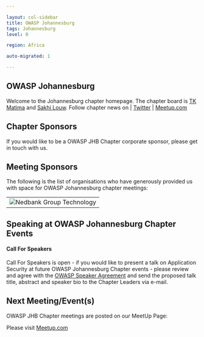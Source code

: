 ```yaml
---

layout: col-sidebar
title: OWASP Johannesburg
tags: Johannesburg
level: 0

region: Africa

auto-migrated: 1

---
```


OWASP Johannesburg
-------------
Welcome to the Johannesburg chapter homepage. The chapter board is <a href="mailto:tmatima@owasp.org">TK Matima</a> and <a href="mailto:sakhi.louw@owasp.org">Sakhi Louw</a>. Follow chapter news on | [Twitter](https://twitter.com/OWASP_JHB) | [Meetup.com](https://www.meetup.com/OWASP-Johannesburg-Chapter/)


Chapter Sponsors
----------------
If you would like to be a OWASP JHB Chapter corporate sponsor, please get in touch with us.


Meeting Sponsors
----------------
The following is the list of organisations who have generously provided us with space for OWASP Johannesburg chapter meetings:


<table cellpadding="10" cellspacing="0" border="0">
<tr>
<td>
<img src="assets/images/Nedbank.jpg" alt="Nedbank Group Technology"/>

</table>

Speaking at OWASP Johannesburg Chapter Events
---------------------------------------

#### Call For Speakers

Call For Speakers is open - if you would like to present a talk on Application Security at future OWASP Johannesburg Chapter events - please review and agree with the [OWASP Speaker Agreement](Speaker_Agreement "wikilink") and send the proposed talk title, abstract and speaker bio to the Chapter Leaders via e-mail.

Next Meeting/Event(s)
---------------------
OWASP JHB Chapter meetings are posted on our MeetUp Page:

Please visit [Meetup.com](https://www.meetup.com/OWASP-Johannesburg-Chapter/)



<!-- Standard Chapter Page Template
This is an example of a Project or Chapter page.
Please change these items to indicate the actual information you wish to present. In addition to this information, the 'front-matter' above the text should be modified to reflect your actual information.  An explanation of each of the front-matter items is below:

{front matter for this file}

```
- layout: This is the layout used by project and chapter pages.  You should leave this value as col-sidebar
- title: This is the title of your project or chapter page, usually the name.  For example, OWASP Zed Attack Proxy or OWASP Baltimore
- tags: This is a space-delimited list of tags you associate with your project or chapter.  If you are using tabs, at least one of these tags should be unique in order to be used in the tabs files (an example tab is included in this repo) 
- region: This is the region you are in according to our data
```

{copy for this file (index.md)}
Replace the text above the commented area with your information in the format below:
```
## Welcome
Include some information here about your chapter

## Participation
The Open Web Application Security Project (OWASP) is a nonprofit foundation that works to improve the security of software. All of our projects ,tools, documents, forums, and chapters are free and open to anyone interested in improving application security. 

Chapters are led by local leaders in accordance with the [Chapter Leader Handbook](/www-policy/rules-of-procedure/chapter-handbook). Financial contributions should only be made online using the authorized online donation button. To be a SPEAKER at ANY OWASP Chapter in the world simply review the [speaker agreement](/www-policy/speaker-agreement) and then contact the local chapter leader with details of what OWASP Project, independent research, or related software security topic you would like to present.

Everyone is welcome and encouraged to participate in our [Projects](/projects), [Local Chapters](/chapters), [Events](/events), [Online Groups](https://groups.google.com/a/owasp.com/){:target='_blank'}, and [Community Slack Channel](https://owasp.slack.com/){:target='_blank'}. We especially encourage diversity in all our initiatives. OWASP is a fantastic place to learn about application security, to network, and even to build your reputation as an expert. We also encourage you to be [become a member](/membership) or consider a [donation](/donate) to support our ongoing work.

## Local News
- Meeting Location
- Everyone is welcome to join us at our chapter meetings.

```
{info.md}

[Meetup.com](https://www.meetup.com/OWASP-Johannesburg-Chapter/)

{leaders.md}

 <a href="mailto:tmatima@owasp.org">TK Matima</a> and <a href="mailto:sakhi.louw@owasp.org">Sakhi Louw</a>

-->
